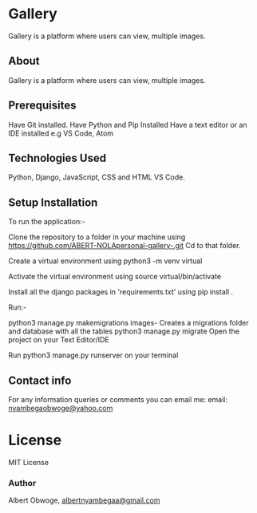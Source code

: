 # Gallery
Gallery is a platform where users can view, multiple images.
## About
Gallery is a platform where users can view, multiple images.

## Prerequisites
Have Git installed.
Have Python and Pip Installed
Have a text editor or an IDE installed e.g VS Code, Atom
## Technologies Used
Python, Django, JavaScript, CSS and HTML
VS Code.
## Setup Installation
To run the application:-

Clone the repository to a folder in your machine using https://github.com/ABERT-NOLApersonal-gallery-.git
Cd to that folder.

Create a virtual environment using python3 -m venv virtual

Activate the virtual environment using source virtual/bin/activate

Install all the django packages in 'requirements.txt' using pip install <package-name>.

Run:-

python3 manage.py makemigrations images- Creates a migrations folder and database with all the tables
python3 manage.py migrate
Open the project on your Text Editor/IDE

Run python3 manage.py runserver on your terminal
## Contact info
For any information queries or comments you can email me:
 email: nyambegaobwoge@yahoo.com
# License
MIT License
### Author
Albert Obwoge,
albertnyambegaa@gmail.com


